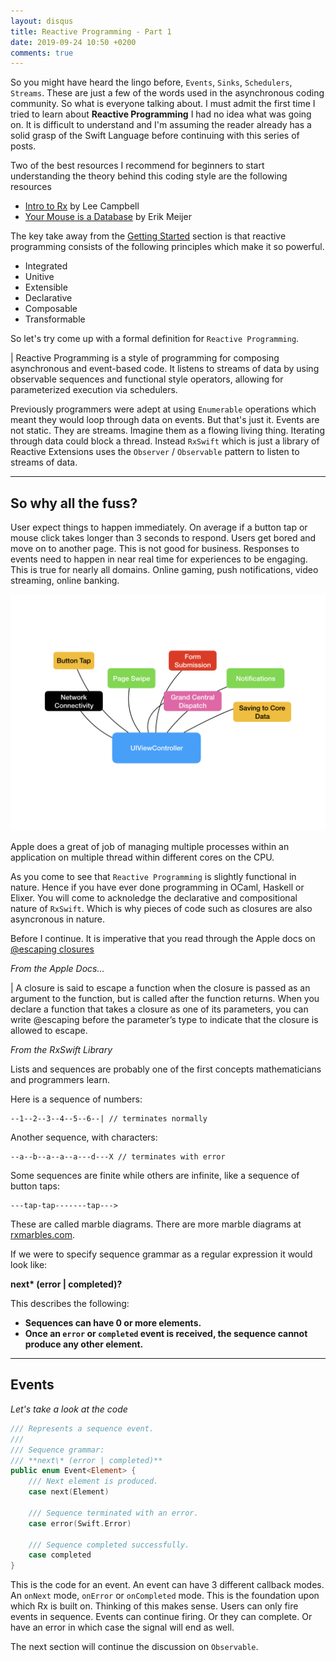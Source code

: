 ```yaml
---
layout: disqus
title: Reactive Programming - Part 1
date: 2019-09-24 10:50 +0200
comments: true
---
```


So you might have heard the lingo before, `Events`, `Sinks`, `Schedulers`, `Streams`. These are just a few of the words used
in the asynchronous coding community. So what is everyone talking about. I must admit the first time I tried to learn about
__Reactive Programming__ I had no idea what was going on. It is difficult to understand and I'm assuming the reader already
has a solid grasp of the Swift Language before continuing with this series of posts.

Two of the best resources I recommend for beginners to start understanding the theory behind this coding style are the following resources

* [Intro to Rx](http://introtorx.com/) by Lee Campbell
* [Your Mouse is a Database](https://queue.acm.org/detail.cfm?id=2169076) by Erik Meijer

The key take away from the [Getting Started](http://introtorx.com/Content/v1.0.10621.0/01_WhyRx.html) section is that reactive programming
consists of the following principles which make it so powerful.

* Integrated
* Unitive
* Extensible
* Declarative
* Composable
* Transformable

So let's try come up with a formal definition for `Reactive Programming`.

| Reactive Programming is a style of programming for composing asynchronous and event-based code. It listens to streams of data by using observable sequences and functional style operators, allowing for parameterized execution via schedulers.

Previously programmers were adept at using `Enumerable` operations which meant they would loop through data on events. But that's just it. Events are not static. They are streams. Imagine them as a flowing living thing. Iterating through data could block a thread. Instead `RxSwift` which is just a library of Reactive Extensions uses the `Observer` / `Observable` pattern to listen to streams of data.

---

## So why all the fuss?

User expect things to happen immediately. On average if a button tap  or mouse click takes longer than 3 seconds to respond. Users get bored and move on to another page. This is not good for business. Responses to events need to happen in near real time for experiences to be engaging. This is true for nearly all domains. Online gaming, push notifications, video streaming, online banking.

![Reactive Description](assets/images/RxSwift-1/RxSwift-1.001.png)

Apple does a great of job of managing multiple processes within an application on multiple thread within different cores on the CPU.

As you come to see that `Reactive Programming` is slightly functional in nature. Hence if you have ever done programming in OCaml, Haskell or Elixer. You will come to acknoledge the declarative and compositional nature of `RxSwift`. Which is why pieces of code such as closures are also asyncronous in nature.

Before I continue. It is imperative that you read through the Apple docs on [@escaping closures](https://docs.swift.org/swift-book/LanguageGuide/Closures.html)

_From the Apple Docs..._

| A closure is said to escape a function when the closure is passed as an argument to the function, but is called after the function returns. When you declare a function that takes a closure as one of its parameters, you can write @escaping before the parameter’s type to indicate that the closure is allowed to escape.

_From the RxSwift Library_

Lists and sequences are probably one of the first concepts mathematicians and programmers learn.

Here is a sequence of numbers:

```
--1--2--3--4--5--6--| // terminates normally
```

Another sequence, with characters:

```
--a--b--a--a--a---d---X // terminates with error
```

Some sequences are finite while others are infinite, like a sequence of button taps:

```
---tap-tap-------tap--->
```

These are called marble diagrams. There are more marble diagrams at [rxmarbles.com](http://rxmarbles.com).

If we were to specify sequence grammar as a regular expression it would look like:

**next\* (error | completed)?**

This describes the following:

* **Sequences can have 0 or more elements.**
* **Once an `error` or `completed` event is received, the sequence cannot produce any other element.**

---

## Events

_Let's take a look at the code_

```swift
/// Represents a sequence event.
///
/// Sequence grammar: 
/// **next\* (error | completed)**
public enum Event<Element> {
    /// Next element is produced.
    case next(Element)

    /// Sequence terminated with an error.
    case error(Swift.Error)

    /// Sequence completed successfully.
    case completed
}
```

This is the code for an event. An event can have 3 different callback modes. An `onNext` mode, `onError` or `onCompleted` mode. This is the foundation upon which Rx is built on. Thinking of this makes sense. Users can only fire events in sequence. Events can continue firing. Or they can complete. Or have an error in which case the signal will end as well.

The next section will continue the discussion on `Observable`.
